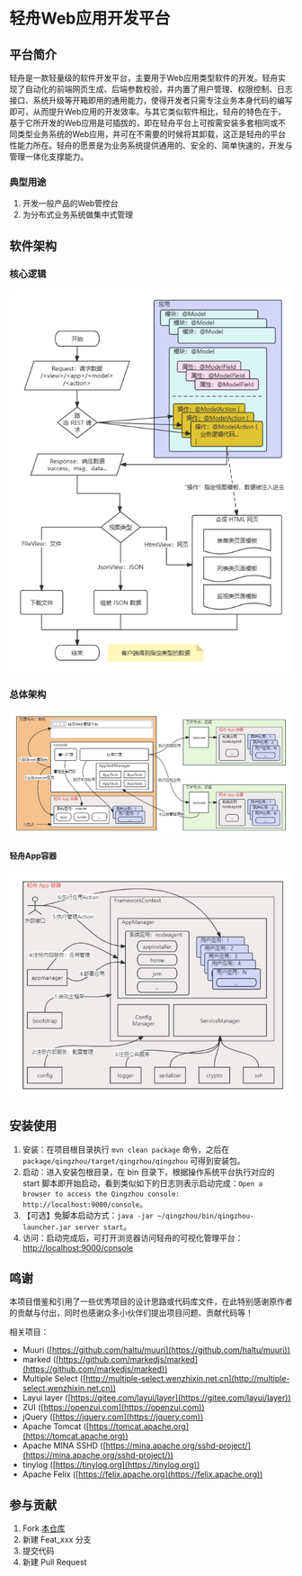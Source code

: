 # 轻舟Web应用开发平台

## 平台简介

轻舟是一款轻量级的软件开发平台，主要用于Web应用类型软件的开发。轻舟实现了自动化的前端网页生成、后端参数校验，并内置了用户管理、权限控制、日志接口、系统升级等开箱即用的通用能力，使得开发者只需专注业务本身代码的编写即可，从而提升Web应用的开发效率。与其它类似软件相比，轻舟的特色在于，基于它所开发的Web应用是可插拔的，即在轻舟平台上可按需安装多套相同或不同类型业务系统的Web应用，并可在不需要的时候将其卸载，这正是轻舟的平台性能力所在。轻舟的愿景是为业务系统提供通用的、安全的、简单快速的，开发与管理一体化支撑能力。

### 典型用途

1. 开发一般产品的Web管控台
2. 为分布式业务系统做集中式管理

## 软件架构

### 核心逻辑

![](doc/readme/basic.png)

### 总体架构

![](doc/readme/architecture.png)

#### 轻舟App容器

![](doc/readme/container.png)

## 安装使用

1. 安装：在项目根目录执行 `mvn clean package` 命令，之后在 `package/qingzhou/target/qingzhou/qingzhou` 可得到安装包。
2. 启动：进入安装包根目录，在 bin 目录下，根据操作系统平台执行对应的 start
   脚本即开始启动，看到类似如下的日志则表示启动完成：`Open a browser to access the Qingzhou
   console: http://localhost:9000/console`。
3. 【可选】免脚本启动方式：`java -jar ~/qingzhou/bin/qingzhou-launcher.jar server start`。
4. 访问：启动完成后，可打开浏览器访问轻舟的可视化管理平台： [http://localhost:9000/console](http://localhost:9000/console)

## 鸣谢

本项目借鉴和引用了一些优秀项目的设计思路或代码库文件，在此特别感谢原作者的贡献与付出，同时也感谢众多小伙伴们提出项目问题、贡献代码等！

相关项目：

+ Muuri ([https://github.com/haltu/muuri](https://github.com/haltu/muuri))
+ marked ([https://github.com/markedjs/marked](https://github.com/markedjs/marked))
+ Multiple Select ([http://multiple-select.wenzhixin.net.cn](http://multiple-select.wenzhixin.net.cn))
+ Layui layer ([https://gitee.com/layui/layer](https://gitee.com/layui/layer))
+ ZUI ([https://openzui.com](https://openzui.com))
+ jQuery ([https://jquery.com](https://jquery.com))
+ Apache Tomcat ([https://tomcat.apache.org](https://tomcat.apache.org))
+ Apache MINA SSHD ([https://mina.apache.org/sshd-project/](https://mina.apache.org/sshd-project/))
+ tinylog ([https://tinylog.org](https://tinylog.org))
+ Apache Felix ([https://felix.apache.org](https://felix.apache.org))

## 参与贡献

1. Fork [本仓库](https://gitee.com/openeuler/qingzhou)
2. 新建 Feat_xxx 分支
3. 提交代码
4. 新建 Pull Request
